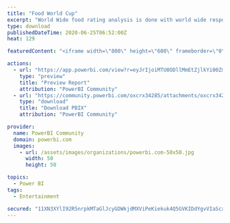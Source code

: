 ```yaml
---
title: "Food World Cup"
excerpt: "World Wide food rating analysis is done with world wide respondants who als have rated themselves in Food expertise. Data source - Github"
type: download
publishedDateTime: 2020-06-25T06:52:00Z
heat: 129

featuredContent: "<iframe width=\"800\" height=\"600\" frameborder=\"0\" src=\"https://app.powerbi.com/view?r=eyJrIjoiMTU0ODllMmEtZjlkYi00ZmE4LTlmMzktZGU3NzdiOWUzNDQ2IiwidCI6Ijg0MmU0ZTBlLTFjNjMtNDE0Ny1iNWJjLTJiOGJhZWQyZjk5OCJ9\"></iframe>"

actions:
  - url: "https://app.powerbi.com/view?r=eyJrIjoiMTU0ODllMmEtZjlkYi00ZmE4LTlmMzktZGU3NzdiOWUzNDQ2IiwidCI6Ijg0MmU0ZTBlLTFjNjMtNDE0Ny1iNWJjLTJiOGJhZWQyZjk5OCJ9"
    type: "preview"
    title: "Preview Report"
    attribution: "PowerBI Community"
  - url: "https://community.powerbi.com/oxcrx34285/attachments/oxcrx34285/DataStoriesGallery/4149/1/Food%20world%20cup.pbix"
    type: "download"
    title: "Download PBIX"
    attribution: "PowerBI Community"

provider:
  name: PowerBI Community
  domain: powerbi.com
  images:
    - url: /assets/images/organizations/powerbi.com-50x50.jpg
      width: 50
      height: 50

topics:
  - Power BI
tags:
  - Entertainment

secured: "11XN3XYlI92R5nrpkMTaGlJcyGDWkjdMXViPeKiekuk4Q5GVKIDdYgvVIaScxhF8AU1HaIvSaFP1A0PnN3U1tXeKT5R9Y0N9dYdnxbnJOMoZ9mTsxaJm2fpRpPzj00B+WsccBmTeUClmbO21oMYWvPkiEaBdMEl2X+ISVKlC0zza2hH0H67NmKkJmO/U4nJ/jwfarJ7draOd4+HVslrFxRiB4sO1yfoQs1oEAeAqEfbhf9Vir3GjpESAZzwq53Hv7MUpfsY4kzk9jAEPxMbK1i144Mwk2Yc6QHfvrUgRBJLeyRd9yakiReTApU32tziMt8t/MVFIUQgGM4IawPbUyQ4H95f4N9ZDrxF5I/Bxq9SvPMPF3VDYxN2utfZQPlbY;UG0+YWzueI35oqYWdngODQ=="
---
```


